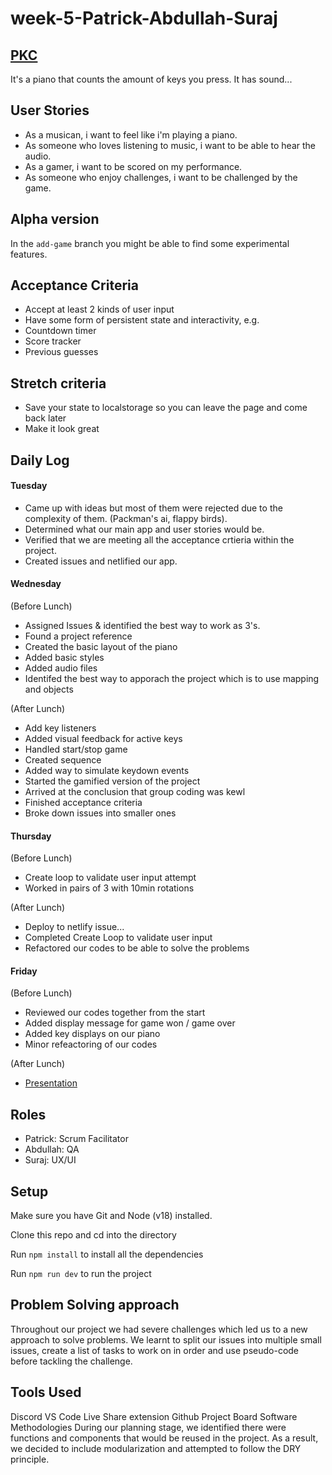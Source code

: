 # week-5-Patrick-Abdullah-Suraj

## [PKC](https://dynamic-torrone-f376c2.netlify.app/)
It's a piano that counts the amount of keys you press. It has sound...

## User Stories
- As a musican, i want to feel like i'm playing a piano.
- As someone who loves listening to music, i want to be able to hear the audio.
- As a gamer, i want to be scored on my performance. 
- As someone who enjoy challenges, i want to be challenged by the game. 

## Alpha version
In the `add-game` branch you might be able to find some experimental features.

## Acceptance Criteria 
- Accept at least 2 kinds of user input
- Have some form of persistent state and interactivity, e.g.
- Countdown timer
- Score tracker
- Previous guesses

## Stretch criteria 
- Save your state to localstorage so you can leave the page and come back later
- Make it look great

## Daily Log
#### Tuesday  
- Came up with ideas but most of them were rejected due to the complexity of them. (Packman's ai, flappy birds).
- Determined what our main app and user stories would be. 
- Verified that we are meeting all the acceptance crtieria within the project.
- Created issues and netlified our app.

#### Wednesday
(Before Lunch)
- Assigned Issues & identified the best way to work as 3's.
- Found a project reference
- Created the basic layout of the piano
- Added basic styles
- Added audio files
- Identifed the best way to apporach the project which is to use mapping and objects

(After Lunch)
- Add key listeners
- Added visual feedback for active keys
- Handled start/stop game
- Created sequence
- Added way to simulate keydown events
- Started the gamified version of the project
- Arrived at the conclusion that group coding was kewl
- Finished acceptance criteria
- Broke down issues into smaller ones

#### Thursday
(Before Lunch)
- Create loop to validate user input attempt
- Worked in pairs of 3 with 10min rotations

(After Lunch)
- Deploy to netlify issue...
- Completed Create Loop to validate user input
- Refactored our codes to be able to solve the problems

#### Friday
(Before Lunch)
- Reviewed our codes together from the start
- Added display message for game won / game over
- Added key displays on our piano
- Minor refeactoring of our codes

(After Lunch)
- [Presentation]()

## Roles

- Patrick: Scrum Facilitator
- Abdullah: QA
- Suraj: UX/UI

## Setup

Make sure you have Git and Node (v18) installed.

Clone this repo and cd into the directory

Run ```npm install``` to install all the dependencies

Run ```npm run dev``` to run the project

## Problem Solving approach
Throughout our project we had severe challenges which led us to a new approach to solve problems.
We learnt to split our issues into multiple small issues, create a list of tasks to work on in order and use pseudo-code before tackling the challenge.

## Tools Used
Discord
VS Code Live Share extension
Github Project Board
Software Methodologies
During our planning stage, we identified there were functions and components that would be reused in the project. As a result, we decided to include modularization and attempted to follow the DRY principle.
